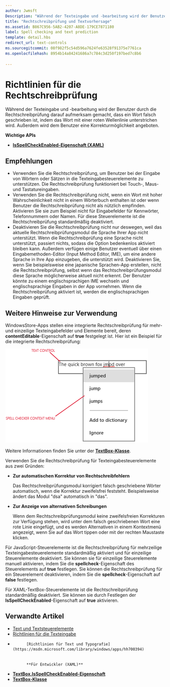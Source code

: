 ```yaml
---
author: Jwmsft
Description: "Während der Texteingabe und -bearbeitung wird der Benutzer durch die Rechtschreibprüfung darauf aufmerksam gemacht, dass ein Wort falsch geschrieben ist, indem das Wort mit einer Wellenlinie unterstrichen wird und dem Benutzer eine Korrekturoption angeboten wird."
title: "Rechtschreibprüfung und Textvorhersage"
ms.assetid: B867C956-5AB2-4207-A8DE-179CE7871180
label: Spell checking and text prediction
template: detail.hbs
redirect_url: text-controls
ms.sourcegitcommit: 08f982f5c54d596a7624fe63528f91375e7761ca
ms.openlocfilehash: 8954b14a84241686a7c784c3d250f197bed7c8b6

---
```


# Richtlinien für die Rechtschreibprüfung

Während der Texteingabe und -bearbeitung wird der Benutzer durch die Rechtschreibprüfung darauf aufmerksam gemacht, dass ein Wort falsch geschrieben ist, indem das Wort mit einer roten Wellenlinie unterstrichen wird. Außerdem wird dem Benutzer eine Korrekturmöglichkeit angeboten.

**Wichtige APIs**

-   [**IsSpellCheckEnabled-Eigenschaft (XAML)**](https://msdn.microsoft.com/library/windows/apps/br209688)


## <span id="checklist_section"></span><span id="CHECKLIST_SECTION"></span>Empfehlungen


-   Verwenden Sie die Rechtschreibprüfung, um Benutzer bei der Eingabe von Wörtern oder Sätzen in die Texteingabesteuerelemente zu unterstützen. Die Rechtschreibprüfung funktioniert bei Touch-, Maus- und Tastatureingaben.
-   Verwenden Sie die Rechtschreibprüfung nicht, wenn ein Wort mit hoher Wahrscheinlichkeit nicht in einem Wörterbuch enthalten ist oder wenn Benutzer die Rechtschreibprüfung nicht als nützlich empfinden. Aktivieren Sie sie zum Beispiel nicht für Eingabefelder für Kennwörter, Telefonnummern oder Namen. Für diese Steuerelemente ist die Rechtschreibprüfung standardmäßig deaktiviert.
-   Deaktivieren Sie die Rechtschreibprüfung nicht nur deswegen, weil das aktuelle Rechtschreibprüfungsmodul die Sprache Ihrer App nicht unterstützt. Wenn die Rechtschreibprüfung eine Sprache nicht unterstützt, passiert nichts, sodass die Option bedenkenlos aktiviert bleiben kann. Außerdem verfügen einige Benutzer eventuell über einen Eingabemethoden-Editor (Input Method Editor, IME), um eine andere Sprache in Ihre App einzugeben, die unterstützt wird. Deaktivieren Sie, wenn Sie beispielsweise eine japanische Sprachen-App erstellen, nicht die Rechtschreibprüfung, selbst wenn das Rechtschreibprüfungsmodul diese Sprache möglicherweise aktuell nicht erkennt. Der Benutzer könnte zu einem englischsprachigen IME wechseln und englischsprachige Eingaben in der App vornehmen. Wenn die Rechtschreibprüfung aktiviert ist, werden die englischsprachigen Eingaben geprüft.

## <span id="Additional_usage_guidance"></span><span id="additional_usage_guidance"></span><span id="ADDITIONAL_USAGE_GUIDANCE"></span>Weitere Hinweise zur Verwendung


WindowsStore-Apps stellen eine integrierte Rechtschreibprüfung für mehr- und einzeilige Texteingabefelder und Elemente bereit, deren **contentEditable**-Eigenschaft auf **true** festgelegt ist. Hier ist ein Beispiel für die integrierte Rechtschreibprüfung:

![Die integrierte Rechtschreibprüfung](images/spellchecking.png)

Weitere Informationen finden Sie unter der [**TextBox-Klasse**](https://msdn.microsoft.com/library/windows/apps/br209683).

Verwenden Sie die Rechtschreibprüfung für Texteingabesteuerelemente aus zwei Gründen:

-   **Zur automatischen Korrektur von Rechtschreibfehlern**

    Das Rechtschreibprüfungsmodul korrigiert falsch geschriebene Wörter automatisch, wenn die Korrektur zweifelsfrei feststeht. Beispielsweise ändert das Modul "dsa" automatisch in "das".

-   **Zur Anzeige von alternativen Schreibungen**

    Wenn dem Rechtschreibprüfungsmodul keine zweifelsfreien Korrekturen zur Verfügung stehen, wird unter dem falsch geschriebenen Wort eine rote Linie eingefügt, und es werden Alternativen in einem Kontextmenü angezeigt, wenn Sie auf das Wort tippen oder mit der rechten Maustaste klicken.

Für JavaScript-Steuerelemente ist die Rechtschreibprüfung für mehrzeilige Texteingabesteuerelemente standardmäßig aktiviert und für einzeilige Steuerelemente deaktiviert. Sie können sie für einzeilige Steuerelemente manuell aktivieren, indem Sie die **spellcheck**-Eigenschaft des Steuerelements auf **true** festlegen. Sie können die Rechtschreibprüfung für ein Steuerelement deaktivieren, indem Sie die **spellcheck**-Eigenschaft auf **false** festlegen.

Für XAML-TextBox-Steuerelemente ist die Rechtschreibprüfung standardmäßig deaktiviert. Sie können sie durch Festlegen der **IsSpellCheckEnabled**-Eigenschaft auf **true** aktivieren.



## <span id="related_topics"></span>Verwandte Artikel

* [Text und Textsteuerelemente](text-controls.md)
* [Richtlinien für die Texteingabe](https://msdn.microsoft.com/library/windows/apps/hh750315)
* 
            [Richtlinien für Text und Typografie](https://msdn.microsoft.com/library/windows/apps/hh700394)
            
          
            **Für Entwickler (XAML)**
          
* [**TextBox.IsSpellCheckEnabled-Eigenschaft**](https://msdn.microsoft.com/library/windows/apps/br209688)
* [**TextBox-Klasse**](https://msdn.microsoft.com/library/windows/apps/br209683)

 







<!--HONumber=Jun16_HO5-->



